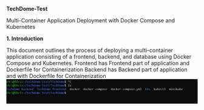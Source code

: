 **TechDome-Test**

Multi-Container Application Deployment with Docker Compose and Kubernetes

**1. Introduction**

This document outlines the process of deploying a multi-container application consisting of a frontend, backend, and database using Docker Compose and Kubernetes.
Frontend has Frontend part of application and Dockerfile for Containerization
Backend has Backend part of application and with Dockerfile for Containerization
![Alt text](Screenshots/demo-screenshot-1.jpg)

